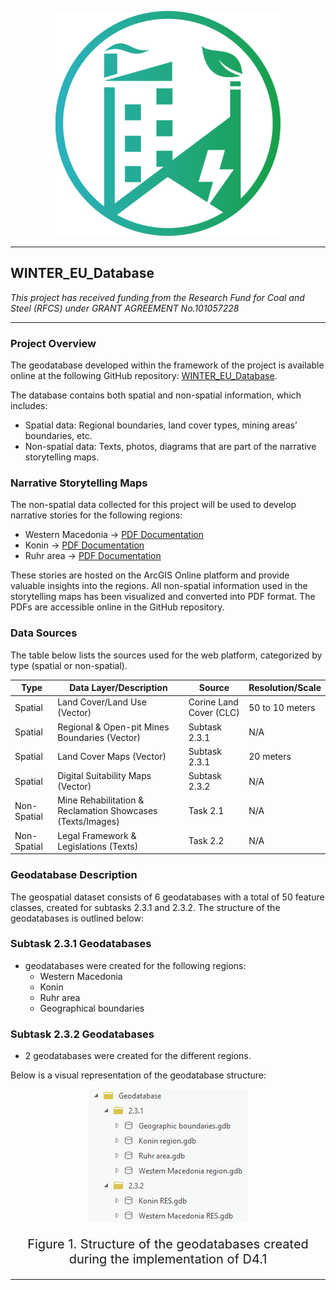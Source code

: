 <p align="center">
  <img width="360" src="https://github.com/WINTER-project-eu/WINTER_EU_Database/blob/main/WINTER.png">

</p>

***

## WINTER_EU_Database

*This project has received funding from the Research Fund for Coal and Steel (RFCS) under GRANT AGREEMENT No.101057228*
***
### Project Overview

The geodatabase developed within the framework of the project is available online at the following GitHub repository:
[WINTER_EU_Database](https://github.com/WINTER-project-eu/WINTER_EU_Database).

The database contains both spatial and non-spatial information, which includes:

+ Spatial data: Regional boundaries, land cover types, mining areas’ boundaries, etc.
+ Non-spatial data: Texts, photos, diagrams that are part of the narrative storytelling maps.

### Narrative Storytelling Maps

The non-spatial data collected for this project will be used to develop narrative stories for the following regions:

+ Western Macedonia -> [PDF Documentation](https://github.com/WINTER-project-eu/WINTER_EU_Database/blob/main/Database_WINTER/Data/Western%20Macedonia%20region%2C%20Greece.pdf)
+ Konin -> [PDF Documentation](https://github.com/WINTER-project-eu/WINTER_EU_Database/blob/main/Database_WINTER/Data/Konin%20region%2CPoland.pdf)
+ Ruhr area -> [PDF Documentation](https://github.com/WINTER-project-eu/WINTER_EU_Database/blob/main/Database_WINTER/Data/Ruhr%20area%2C%20Germany.pdf)

These stories are hosted on the ArcGIS Online platform and provide valuable insights into the regions. All non-spatial information used in the storytelling maps has been visualized and converted into PDF format. The PDFs are accessible online in the GitHub repository.

### Data Sources

The table below lists the sources used for the web platform, categorized by type (spatial or non-spatial).

| Type       | Data Layer/Description                        | Source         | Resolution/Scale |
|------------|-----------------------------------------------|----------------|------------------|
| Spatial    | Land Cover/Land Use (Vector)                  | Corine Land Cover (CLC) | 50 to 10 meters  |
| Spatial    | Regional & Open-pit Mines Boundaries (Vector) | Subtask 2.3.1  | N/A              |
| Spatial    | Land Cover Maps (Vector)                      | Subtask 2.3.1  | 20 meters        |
| Spatial    | Digital Suitability Maps (Vector)             | Subtask 2.3.2  | N/A              |
| Non-Spatial| Mine Rehabilitation & Reclamation Showcases (Texts/Images) | Task 2.1 | N/A |
| Non-Spatial| Legal Framework & Legislations (Texts)        | Task 2.2       | N/A              |

### Geodatabase Description

The geospatial dataset consists of 6 geodatabases with a total of 50 feature classes, created for subtasks 2.3.1 and 2.3.2. The structure of the geodatabases is outlined below:

### Subtask 2.3.1 Geodatabases

+ geodatabases were created for the following regions:
  - Western Macedonia
  - Konin
  - Ruhr area
  - Geographical boundaries

### Subtask 2.3.2 Geodatabases

+ 2 geodatabases were created for the different regions.

Below is a visual representation of the geodatabase structure:

<p align="center">
  <img src="https://github.com/WINTER-project-eu/WINTER_EU_Database/blob/main/geodatabase.png">
</p>
<p style="font-size: 20px;" align="center">
Figure 1. Structure of the geodatabases created during the implementation of D4.1
</p>


*** 
